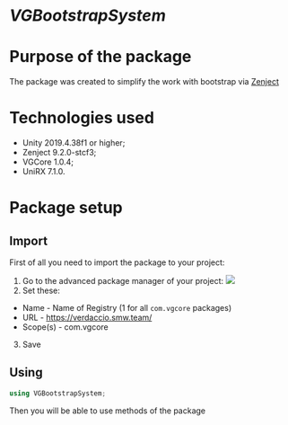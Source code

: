 # **_VGBootstrapSystem_**
# Purpose of the package
The package was created to simplify the work with bootstrap via [Zenject](https://github.com/modesttree/Zenject)
# Technologies used 
- Unity 2019.4.38f1 or higher;
- Zenject 9.2.0-stcf3;
- VGCore 1.0.4;
- UniRX 7.1.0.

# Package setup
## Import
First of all you need to import the package to your project:

1. Go to the advanced package manager of your project:
![](https://answers.unity.com/storage/temp/175641-screenshot-21.png)
2. Set these:

- Name - Name of Registry (1 for all `com.vgcore` packages)
- URL - https://verdaccio.smw.team/
- Scope(s) - com.vgcore
3. Save

## Using
```c#
using VGBootstrapSystem;
```
Then you will be able to use methods of the package
